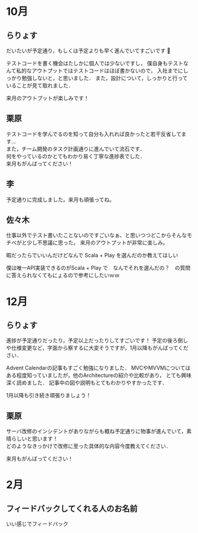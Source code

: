 # 10月

## らりょす

だいたいが予定通り，もしくは予定よりも早く進んでいてすごいです :clap:

テストコードを書く機会はたしかに個人では少ないですし，
僕自身もテストなんて私的なアウトプットではテストコードはほぼ書かないので，
入社までにしっかり勉強しないと，と思いました．
また，設計について，しっかりと行っていることが見て取れました．

来月のアウトプットが楽しみです！

## 栗原

テストコードを学んでるのを知って自分も入れれば良かったと若干反省してます…  
また，チーム開発のタスク計画通りに進んでいて流石です．  
何をやっているのかとてもわかり易く丁寧な進捗表でした．  
来月もがんばってください！

## 李
予定通りに完成しました。来月も頑張ってね。

## 佐々木

仕事以外でテスト書いたことないのですごいなぁ、と思いつつどこからそんなモチベがと少し不思議に思った。
来月のアウトプットが非常に楽しみ。

暇だったらでいいんだけどなんで Scala + Play を選んだのか教えてほしい

僕は唯一API実装できるのがScala + Play で　なんでそれを選んだの？　の質問に答えられなくてもにょるので参考にしたいｗｗ

# 12月

## らりょす

進捗が予定通りだったり，予定以上だったりしてすごいです！
予定の後ろ倒しや仕様変更など，字面から察するに大変そうですが，1月以降もがんばってください．

Advent Calendarの記事もすごく勉強になりました．
MVCやMVVMについてはある程度知っていましたが，他のArchitectureの紹介や比較があり，
とても興味深く読めました．
記事中の図や説明もとてもわかりやすかったです．

1月以降も引き続き頑張りましょう！

## 栗原

サーバ改修のインシデントがありながらも概ね予定通りに物事が進んでいて，素晴らしいと思います！  
どのようなきっかけで改修に至った具体的な内容今度教えてください． 

来月もがんばってください！


# 2月

## フィードバックしてくれる人のお名前

いい感じでフィードバック
